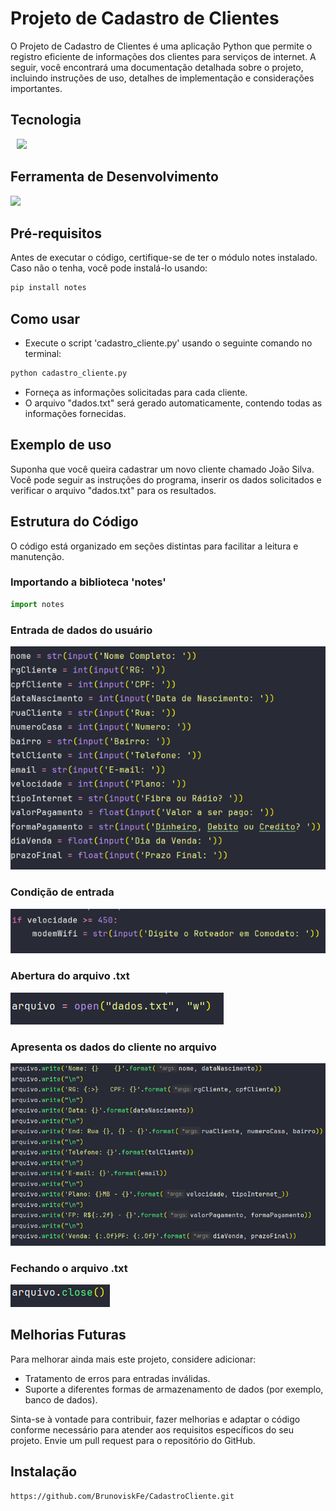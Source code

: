 
# Projeto  de  Cadastro  de  Clientes 

O Projeto de Cadastro de Clientes é uma aplicação Python que permite o registro eficiente de informações dos clientes para serviços de internet. A seguir, você encontrará uma documentação detalhada sobre o projeto, incluindo instruções de uso, detalhes de implementação e considerações importantes.

## Tecnologia

<img src="https://cdn.jsdelivr.net/gh/devicons/devicon/icons/python/python-original.svg" style="margin-left: 10px; margin-right: 10px;" align-items="center" heigth ="50" width="60"></img> 

## Ferramenta de Desenvolvimento 

<img src="https://cdn.jsdelivr.net/gh/devicons/devicon/icons/pycharm/pycharm-original-wordmark.svg" align-items="center" heigth ="50" width="60"></img>

## Pré-requisitos
Antes de executar o código, certifique-se de ter o módulo notes instalado. Caso não o tenha, você pode instalá-lo usando:

```bash
pip install notes
```

## Como usar

- Execute o script 'cadastro_cliente.py' usando o seguinte comando no terminal:

```bash
python cadastro_cliente.py
```
- Forneça as informações solicitadas para cada cliente.
- O arquivo "dados.txt" será gerado automaticamente, contendo todas as informações fornecidas.

## Exemplo de uso
Suponha que você queira cadastrar um novo cliente chamado João Silva. Você pode seguir as instruções do programa, inserir os dados solicitados e verificar o arquivo "dados.txt" para os resultados.

## Estrutura do Código

O código está organizado em seções distintas para facilitar a leitura e manutenção. 

### Importando a biblioteca 'notes'

```python
import notes 
```
### Entrada de dados do usuário

<img src="images/cadastro.png" alt="Imagem explicativa">

### Condição de entrada 

<img src="images/condicao.png" alt="Imagem explicativa">

### Abertura do arquivo .txt

<img src="images/abre_arquivo.png" alt="Imagem explicativa">
<br>

### Apresenta os dados do cliente no arquivo

<img src="images/printa.png" alt="Imagem explicativa">
<br>

### Fechando o arquivo .txt

<img src="images/fecha_arquivo.png" alt="Imagem explicativa">
<br>


## Melhorias Futuras

Para melhorar ainda mais este projeto, considere adicionar:

- Tratamento de erros para entradas inválidas.
- Suporte a diferentes formas de armazenamento de dados (por exemplo, banco de dados).

Sinta-se à vontade para contribuir, fazer melhorias e adaptar o código conforme necessário para atender aos requisitos específicos do seu projeto. Envie um pull request para o repositório do GitHub. 

## Instalação
```bash
https://github.com/BrunoviskFe/CadastroCliente.git
```